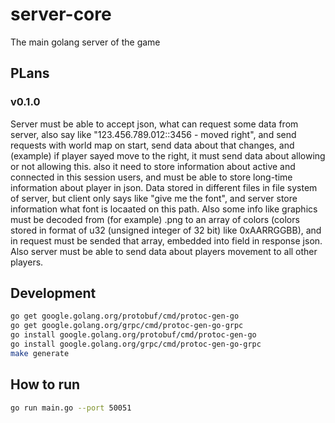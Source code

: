 # server-core
The main golang server of the game

## PLans
### v0.1.0
Server must be able to accept json, what can request some data from server, also say like "123.456.789.012::3456 - moved right", and send requests with world map on start, send data about that changes, and (example) if player sayed move to the right, it must send data about allowing or not allowing this. also it need to store information about active and connected in this session users, and must be able to store long-time information about player in json. Data stored in different files in file system of server, but client only says like "give me the font", and server store information what font is locaated on this path. Also some info like graphics must be decoded from (for example) .png to an array of colors (colors stored in format of u32 (unsigned integer of 32 bit) like 0xAARRGGBB), and in request must be sended that array, embedded into field in response json. Also server must be able to send data about players movement to all other players.

## Development

```bash
go get google.golang.org/protobuf/cmd/protoc-gen-go
go get google.golang.org/grpc/cmd/protoc-gen-go-grpc
go install google.golang.org/protobuf/cmd/protoc-gen-go
go install google.golang.org/grpc/cmd/protoc-gen-go-grpc
make generate
```

## How to run

```bash
go run main.go --port 50051
```
